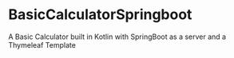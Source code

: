 # BasicCalculatorSpringboot
A Basic Calculator built in Kotlin with SpringBoot as a server and a Thymeleaf Template
